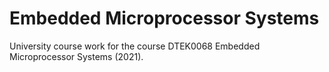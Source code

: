 # Embedded Microprocessor Systems

University course work for the course DTEK0068 Embedded Microprocessor Systems (2021).
